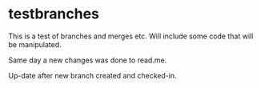 # testbranches
This is a test of branches and merges etc.
Will include some code that will be manipulated.


Same day a new changes was done to read.me. 

Up-date after new branch created and checked-in.
